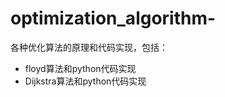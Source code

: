 # optimization_algorithm-
各种优化算法的原理和代码实现，包括：<br>
- floyd算法和python代码实现<br>
- Dijkstra算法和python代码实现<br>
